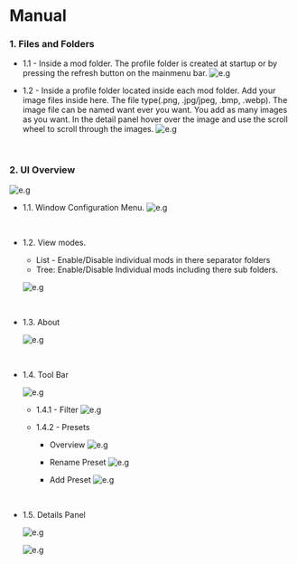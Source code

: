 
# Manual

   ### 1. Files and Folders

   - 1.1 - Inside a mod folder. The profile folder is created at startup or by pressing the refresh button on the mainmenu bar.
      ![e.g](assets/screenshots/features/file_folders/mod.png)


   - 1.2 - Inside a profile folder located inside each mod folder. Add your image files inside here. The file type(.png, .jpg/jpeg, .bmp, .webp). The image file can be named want ever you want. You add as many images as you want. In the detail panel hover over the image and use the scroll wheel to scroll through the images.
      ![e.g](assets/screenshots/features/file_folders/profile.png)


<p>&nbsp;</p>


   ### 2. UI Overview
   ![e.g](assets/screenshots/features/ui/ui.png)


   - 1.1. Window Configuration Menu.
   ![e.g](assets/screenshots/features/ui/config.gif)
   

<p>&nbsp;</p>


   - 1.2. View modes.
     - List - Enable/Disable individual mods in there separator folders 
     - Tree: Enable/Disable Individual mods including there sub folders.
      
      ![e.g](assets/screenshots/features/ui/viewmodes.png)



 <p>&nbsp;</p>


   - 1.3. About

      ![e.g](assets/screenshots/features/ui/about.png)



 <p>&nbsp;</p>



   - 1.4. Tool Bar
      
      ![e.g](assets/screenshots/features/ui/bar.png)


      - 1.4.1 - Filter
         ![e.g](assets/screenshots/features/ui/filter.gif)



      - 1.4.2 - Presets

         - Overview
         ![e.g](assets/screenshots/features/ui/presets.gif)

         - Rename Preset
         ![e.g](assets/screenshots/features/ui/rename.gif)


         - Add Preset
          ![e.g](assets/screenshots/features/ui/addtopresets.gif)


      
 <p>&nbsp;</p>
 
   

   - 1.5.  Details Panel
   
      ![e.g](assets/screenshots/features/ui/detailspanel.png)


      ![e.g](assets/screenshots/features/ui/detailspanel.gif)
   



  <p>&nbsp;</p>








